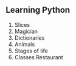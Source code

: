## Learning Python
<ol> 
<li> Slices </li>
<li> Magician</li>
<li> Dictionaries </li> 
<li> Animals </li> 
<li> Stages of life </li> 
<li> Classes Restaurant </li>
</ol>
 
